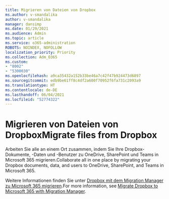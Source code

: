 ```yaml
---
title: Migrieren von Dateien von Dropbox
ms.author: v-smandalika
author: v-smandalika
manager: dansimp
ms.date: 01/29/2021
ms.audience: Admin
ms.topic: article
ms.service: o365-administration
ROBOTS: NOINDEX, NOFOLLOW
localization_priority: Priority
ms.collection: Adm_O365
ms.custom:
- "8002"
- "5300030"
ms.openlocfilehash: a9ca35432a152b33be46a7c42f47b924473d6897
ms.sourcegitcommit: edb9be61ff8c4df2a600f70952f6fa731c2093a9
ms.translationtype: HT
ms.contentlocale: de-DE
ms.lasthandoff: 06/04/2021
ms.locfileid: "52774322"
---
```

# <a name="migrate-files-from-dropbox"></a><span data-ttu-id="fba3a-102">Migrieren von Dateien von Dropbox</span><span class="sxs-lookup"><span data-stu-id="fba3a-102">Migrate files from Dropbox</span></span>

<span data-ttu-id="fba3a-103">Arbeiten Sie alle an einem Ort zusammen, indem Sie Ihre Dropbox-Dokumente, -Daten und -Benutzer zu OneDrive, SharePoint und Teams in Microsoft 365 migrieren.</span><span class="sxs-lookup"><span data-stu-id="fba3a-103">Collaborate all in one place by migrating your Dropbox documents, data, and users to OneDrive, SharePoint, and Teams in Microsoft 365.</span></span>

<span data-ttu-id="fba3a-104">Weitere Informationen finden Sie unter [Dropbox mit dem Migration Manager zu Microsoft 365 migrieren](/sharepointmigration/mm-dropbox-overview).</span><span class="sxs-lookup"><span data-stu-id="fba3a-104">For more information, see [Migrate Dropbox to Microsoft 365 with Migration Manager](/sharepointmigration/mm-dropbox-overview).</span></span>

